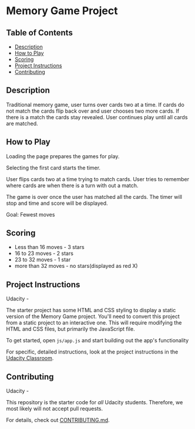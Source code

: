 # Memory Game Project

## Table of Contents

* [Description](#description)
* [How to Play](#howtoplay)
* [Scoring](#scoring)
* [Project Instructions](#instructions)
* [Contributing](#contributing)

## Description

Traditional memory game, user turns over cards two at a time. If cards do not match the cards flip back over and user chooses two more cards. If there is a match the cards stay revealed. User continues play until all cards are matched.

## How to Play

Loading the page prepares the games for play.

Selecting the first card starts the timer.

User flips cards two at a time trying to match cards. User tries to remember where cards are when there is a turn with out a match.

The game is over once the user has matched all the cards. The timer will stop and time and score will be displayed.

Goal: Fewest moves

## Scoring

* Less than 16 moves - 3 stars
* 16 to 23 moves - 2 stars
* 23 to 32 moves - 1 star
* more than 32 moves - no stars(displayed as red X)

## Project Instructions

Udacity -

The starter project has some HTML and CSS styling to display a static version of the Memory Game project. You'll need to convert this project from a static project to an interactive one. This will require modifying the HTML and CSS files, but primarily the JavaScript file.

To get started, open `js/app.js` and start building out the app's functionality

For specific, detailed instructions, look at the project instructions in the [Udacity Classroom](https://classroom.udacity.com/me).

## Contributing

Udacity -

This repository is the starter code for _all_ Udacity students. Therefore, we most likely will not accept pull requests.

For details, check out [CONTRIBUTING.md](CONTRIBUTING.md).
